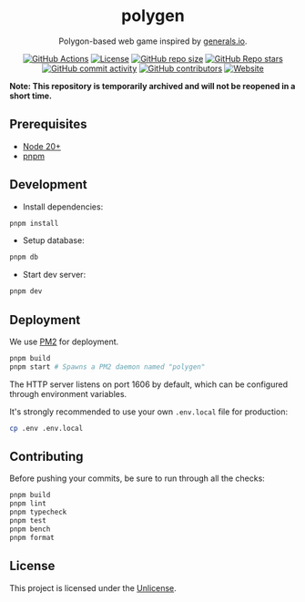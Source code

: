<div align="center">

# polygen

Polygon-based web game inspired by [generals.io](https://generals.io).

[![GitHub Actions](https://img.shields.io/github/actions/workflow/status/jwcub/polygen/build.yml?style=flat-square)](https://github.com/jwcub/polygen/actions)
[![License](https://img.shields.io/github/license/jwcub/polygen?style=flat-square&color=orange)](https://github.com/jwcub/polygen/blob/main/LICENSE)
[![GitHub repo size](https://img.shields.io/github/repo-size/jwcub/polygen?style=flat-square)](https://github.com/jwcub/polygen)
[![GitHub Repo stars](https://img.shields.io/github/stars/jwcub/polygen?style=flat-square&color=yellow)](https://github.com/jwcub/polygen/stargazers)
[![GitHub commit activity](https://img.shields.io/github/commit-activity/y/jwcub/polygen?style=flat-square)](https://github.com/jwcub/polygen/commits/main/)
[![GitHub contributors](https://img.shields.io/github/contributors/jwcub/polygen?style=flat-square)](https://github.com/jwcub/polygen/graphs/contributors)
[![Website](https://img.shields.io/badge/website-online-green?style=flat-square)](https://polygen.fun)

</div>

**Note: This repository is temporarily archived and will not be reopened in a short time.**

## Prerequisites

- [Node 20+](https://nodejs.org/)
- [pnpm](https://pnpm.io/)

## Development

- Install dependencies:

```sh
pnpm install
```

- Setup database:

```sh
pnpm db
```

- Start dev server:

```sh
pnpm dev
```

## Deployment

We use [PM2](https://pm2.keymetrics.io/) for deployment.

```sh
pnpm build
pnpm start # Spawns a PM2 daemon named "polygen"
```

The HTTP server listens on port 1606 by default, which can be configured through environment variables.

It's strongly recommended to use your own `.env.local` file for production:

```sh
cp .env .env.local
```

## Contributing

Before pushing your commits, be sure to run through all the checks:

```sh
pnpm build
pnpm lint
pnpm typecheck
pnpm test
pnpm bench
pnpm format
```

## License

This project is licensed under the [Unlicense](https://github.com/jwcub/polygen/blob/main/LICENSE).

